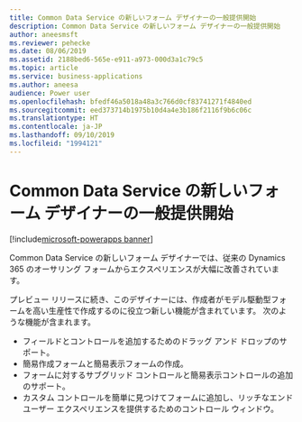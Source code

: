 ```yaml
---
title: Common Data Service の新しいフォーム デザイナーの一般提供開始
description: Common Data Service の新しいフォーム デザイナーの一般提供開始
author: aneesmsft
ms.reviewer: pehecke
ms.date: 08/06/2019
ms.assetid: 2188bed6-565e-e911-a973-000d3a1c79c5
ms.topic: article
ms.service: business-applications
ms.author: aneesa
audience: Power user
ms.openlocfilehash: bfedf46a5018a48a3c766d0cf83741271f4840ed
ms.sourcegitcommit: eed373714b1975b10d4a4e3b186f2116f9b6c06c
ms.translationtype: HT
ms.contentlocale: ja-JP
ms.lasthandoff: 09/10/2019
ms.locfileid: "1994121"
---
```

# <a name="new-common-data-service-form-designer-is-generally-available"></a>Common Data Service の新しいフォーム デザイナーの一般提供開始

[!include[microsoft-powerapps banner](../includes/microsoft-powerapps.md)]

Common Data Service の新しいフォーム デザイナーでは、従来の Dynamics 365 のオーサリング フォームからエクスペリエンスが大幅に改善されています。

プレビュー リリースに続き、このデザイナーには、作成者がモデル駆動型フォームを高い生産性で作成するのに役立つ新しい機能が含まれています。 次のような機能が含まれます。

- フィールドとコントロールを追加するためのドラッグ アンド ドロップのサポート。
- 簡易作成フォームと簡易表示フォームの作成。
- フォームに対するサブグリッド コントロールと簡易表示コントロールの追加のサポート。
- カスタム コントロールを簡単に見つけてフォームに追加し、リッチなエンド ユーザー エクスペリエンスを提供するためのコントロール ウィンドウ。

